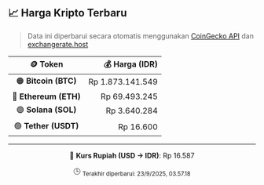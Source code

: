 

<!-- HARGA_KRIPTO -->
## 📈 Harga Kripto Terbaru

> Data ini diperbarui secara otomatis menggunakan [CoinGecko API](https://www.coingecko.com/) dan [exchangerate.host](https://exchangerate.host/)

<div align="center">

| 🪙 Token | 💰 Harga (IDR) |
|:------:|---------------:|
| 🟠 **Bitcoin (BTC)**   | Rp 1.873.141.549 |
| 🔵 **Ethereum (ETH)**  | Rp 69.493.245 |
| 🟣 **Solana (SOL)**    | Rp 3.640.284 |
| 🟢 **Tether (USDT)**   | Rp 16.600 |

---

💱 **Kurs Rupiah (USD → IDR)**: Rp 16.587

🕒 <sub>Terakhir diperbarui: 23/9/2025, 03.57.18</sub>

</div>
<!-- /HARGA_KRIPTO -->